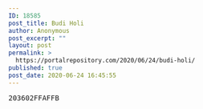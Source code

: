 ```yaml
---
ID: 18585
post_title: Budi Holi
author: Anonymous
post_excerpt: ""
layout: post
permalink: >
  https://portalrepository.com/2020/06/24/budi-holi/
published: true
post_date: 2020-06-24 16:45:55
---
```

<pre>203602FFAFFB</pre>